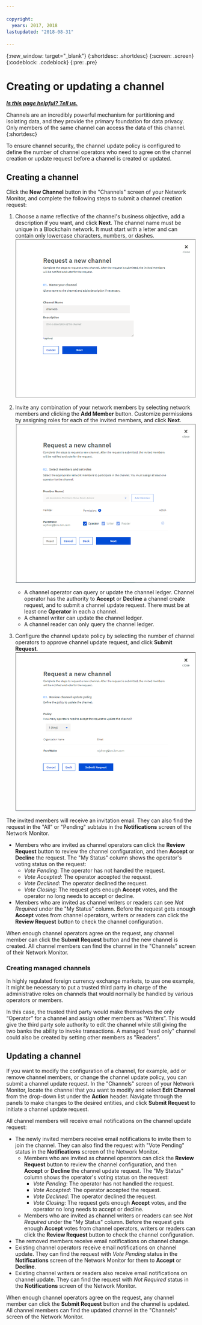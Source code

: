```yaml
---

copyright:
  years: 2017, 2018
lastupdated: "2018-08-31"

---
```


{:new_window: target="_blank"}
{:shortdesc: .shortdesc}
{:screen: .screen}
{:codeblock: .codeblock}
{:pre: .pre}

# Creating or updating a channel


***[Is this page helpful? Tell us.](https://www.surveygizmo.com/s3/4501493/IBM-Blockchain-Documentation)***


Channels are an incredibly powerful mechanism for partitioning and isolating data, and they provide the primary foundation for data privacy. Only members of the same channel can access the data of this channel.
{:shortdesc}

To ensure channel security, the channel update policy is configured to define the number of channel operators who need to agree on the channel creation or update request before a channel is created or updated.

## Creating a channel
Click the **New Channel** button in the "Channels" screen of your Network Monitor, and complete the following steps to submit a channel creation request:
1. Choose a name reflective of the channel's business objective, add a description if you want, and click **Next**. The channel name must be unique in a Blockchain network. It must start with a letter and can contain only lowercase characters, numbers, or dashes.
  ![Create channel 1](../images/create_channel.png "Create a channel panel 1")

2. Invite any combination of your network members by selecting network members and clicking the **Add Member** button. Customize permissions by assigning roles for each of the invited members, and click **Next**.
  ![Create channel 2](../images/create_channel_2.png "Create a channel panel 2")

    * A channel operator can query or update the channel ledger. Channel operator has the authority to **Accept** or **Decline** a channel create request, and to submit a channel update request. There must be at least one **Operator** in each a channel.
    * A channel writer can update the channel ledger.
    * A channel reader can only query the channel ledger.

3. Configure the channel update policy by selecting the number of channel operators to approve channel update request, and click **Submit Request**.
  ![Create channel 3](../images/create_channel_3.png "Create a channel panel 3")

The invited members will receive an invitation email. They can also find the request in the "All" or "Pending" subtabs in the **Notifications** screen of the Network Monitor.
* Members who are invited as channel operators can click the **Review Request** button to review the channel configuration, and then **Accept** or **Decline** the request. The "My Status" column shows the operator's voting status on the request:
    * _Vote Pending_: The operator has not handled the request.
    * _Vote Accepted_: The operator accepted the request.
    * _Vote Declined_: The operator declined the request.
    * _Vote Closing_: The request gets enough **Accept** votes, and the operator no long needs to accept or decline.
* Members who are invited as channel writers or readers can see *Not Required* under the "My Status" column. Before the request gets enough **Accept** votes from channel operators, writers or readers can click the **Review Request** button to check the channel configuration.

When enough channel operators agree on the request, any channel member can click the **Submit Request** button and the new channel is created. All channel members can find the channel in the "Channels" screen of their Network Monitor.

### Creating managed channels

In highly regulated foreign currency exchange markets, to use one example, it might be necessary to put a trusted third party in charge of the administrative roles on channels that would normally be handled by various operators or members.

In this case, the trusted third party would make themselves the only “Operator” for a channel and assign other members as “Writers”. This would give the third party sole authority to edit the channel while still giving the two banks the ability to invoke transactions. A managed "read only" channel could also be created by setting other members as "Readers".

## Updating a channel
If you want to modify the configuration of a channel, for example, add or remove channel members, or change the channel update policy, you can submit a channel update request. In the "Channels" screen of your Network Monitor, locate the channel that you want to modify and select **Edit Channel** from the drop-down list under the **Action** header. Navigate through the panels to make changes to the desired entities, and click **Submit Request** to initiate a channel update request.

All channel members will receive email notifications on the channel update request:
* The newly invited members receive email notifications to invite them to join the channel. They can also find the request with "Vote Pending" status in the **Notifications** screen of the Network Monitor.
    * Members who are invited as channel operators can click the **Review Request** button to review the channel configuration, and then **Accept** or **Decline** the channel update request.  The "My Status" column shows the operator's voting status on the request:
        * _Vote Pending_: The operator has not handled the request.
        * _Vote Accepted_: The operator accepted the request.
        * _Vote Declined_: The operator declined the request.
        * _Vote Closing_: The request gets enough **Accept** votes, and the operator no long needs to accept or decline.
    * Members who are invited as channel writers or readers can see *Not Required* under the "My Status" column. Before the request gets enough **Accept** votes from channel operators, writers or readers can click the **Review Request** button to check the channel configuration.
* The removed members receive email notifications on channel change.
* Existing channel operators receive email notifications on channel update. They can find the request with _Vote Pending_ status in the **Notifications** screen of the Network Monitor for them to **Accept** or **Decline**.
* Existing channel writers or readers also receive email notifications on channel update. They can find the request with _Not Required_ status in the **Notifications** screen of the Network Monitor.

When enough channel operators agree on the request, any channel member can click the **Submit Request** button and the channel is updated. All channel members can find the updated channel in the "Channels" screen of the Network Monitor.
